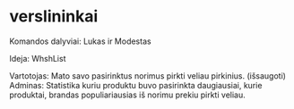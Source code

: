 # verslininkai
Komandos dalyviai: Lukas ir Modestas


Ideja: WhshList

Vartotojas: Mato savo pasirinktus norimus pirkti veliau pirkinius. (išsaugoti)
Adminas: Statistika kuriu produktu buvo pasirinkta daugiausiai, kurie produktai, brandas populiariausias iš norimu prekiu pirkti veliau.

